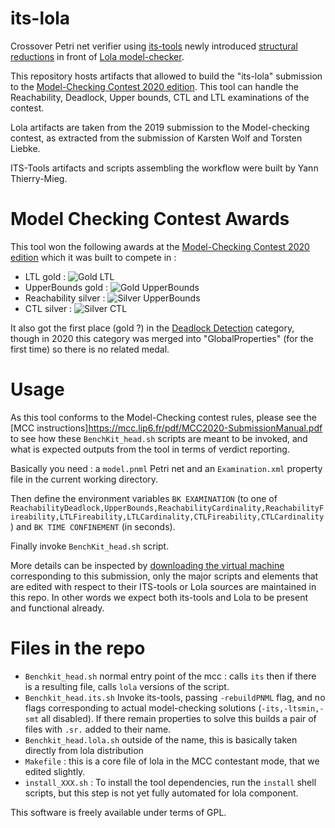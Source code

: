 # its-lola

Crossover Petri net verifier using [its-tools](http://ddd.lip6.fr) newly introduced [structural reductions](https://hal.archives-ouvertes.fr/hal-02608600) in front of [Lola model-checker](http://service-technology.org/lola/).

This repository hosts artifacts that allowed to build the "its-lola" submission to the [Model-Checking Contest 2020 edition](https://mcc.lip6.fr/). This tool can handle the Reachability, Deadlock, Upper bounds, CTL and LTL examinations of the contest. 

Lola artifacts are taken from the 2019 submission to the Model-checking contest, as extracted from the submission of Karsten Wolf and Torsten Liebke.

ITS-Tools artifacts and scripts assembling the workflow were built by Yann Thierry-Mieg.

# Model Checking Contest Awards

This tool won the following awards at the [Model-Checking Contest 2020 edition](https://mcc.lip6.fr/) which it was built to compete in :

 * LTL gold : ![Gold LTL](http://mcc.lip6.fr/certificates/2020/gold-LTL-2020.png)
 * UpperBounds gold : ![Gold UpperBounds](https://mcc.lip6.fr/certificates/2020/gold-UpperBounds-2020.png)
 * Reachability silver : ![Silver UpperBounds](https://mcc.lip6.fr/certificates/2020/silver-Reachability-2020.png)
 * CTL silver : ![Silver CTL](https://mcc.lip6.fr/certificates/2020/silver-CTL-2020.png)

It also got the first place (gold ?) in the [Deadlock Detection](https://mcc.lip6.fr/index.php?CONTENT=results/ReachabilityDeadlock.html&TITLE=Results%20for%20ReachabilityDeadlock) category, though in 2020 this category was merged into "GlobalProperties" (for the first time) so there is no related medal.
 
# Usage

As this tool conforms to the Model-Checking contest rules, please see the [MCC instructions]https://mcc.lip6.fr/pdf/MCC2020-SubmissionManual.pdf to see how these `BenchKit_head.sh` scripts are meant to be invoked, and what is expected outputs from the tool in terms of verdict reporting.

Basically you need : a `model.pnml` Petri net and an `Examination.xml` property file in the current working directory.

Then define the environment variables `BK EXAMINATION` (to one of `ReachabilityDeadlock,UpperBounds,ReachabilityCardinality,ReachabilityFireability,LTLFireability,LTLCardinality,CTLFireability,CTLCardinality`) and `BK TIME CONFINEMENT` (in seconds).

Finally invoke `BenchKit_head.sh` script.

More details can be inspected by [downloading the virtual machine](https://mcc.lip6.fr/2020/results.php) corresponding to this submission, only the major scripts and elements that are edited with respect to their ITS-tools or Lola sources are maintained in this repo. In other words we expect both its-tools and Lola to be present and functional already.

# Files in the repo

* `Benchkit_head.sh` normal entry point of the mcc : calls `its` then if there is a resulting file, calls `lola` versions of the script. 
* `Benchkit_head.its.sh` Invoke its-tools, passing `-rebuildPNML` flag, and no flags corresponding to actual model-checking solutions (`-its,-ltsmin,-smt` all disabled). If there remain properties to solve this builds a pair of files with `.sr.` added to their name.
* `Benchkit_head.lola.sh` outside of the name, this is basically taken directly from lola distribution
* `Makefile` : this is a core file of lola in the MCC contestant mode, that we edited slightly.
* `install_XXX.sh` : To install the tool dependencies, run the `install` shell scripts, but this step is not yet fully automated for lola component.

This software is freely available under terms of GPL.
